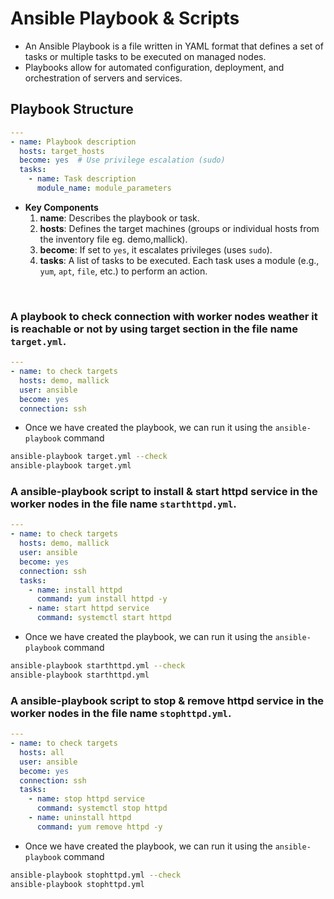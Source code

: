 # Ansible Playbook & Scripts
- An Ansible Playbook is a file written in YAML format that defines a set of tasks or multiple tasks to be executed on managed nodes. 
- Playbooks allow for automated configuration, deployment, and orchestration of servers and services.
## Playbook Structure
```yaml
---
- name: Playbook description
  hosts: target_hosts
  become: yes  # Use privilege escalation (sudo)
  tasks:
    - name: Task description
      module_name: module_parameters
```
- **Key Components**
  1. **name**: Describes the playbook or task.
  2. **hosts**: Defines the target machines (groups or individual hosts from the inventory file eg. demo,mallick).
  3. **become**: If set to `yes`, it escalates privileges (uses `sudo`).
  4. **tasks**: A list of tasks to be executed. Each task uses a module (e.g., `yum`, `apt`, `file`, etc.) to perform an action.
<br>

###  A playbook to check connection with worker nodes weather it is reachable or not by using target section in the file name `target.yml`.

```yaml
---
- name: to check targets
  hosts: demo, mallick
  user: ansible
  become: yes
  connection: ssh
```
- Once we have created the playbook, we can run it using the `ansible-playbook` command
```sh
ansible-playbook target.yml --check
ansible-playbook target.yml
```

### A ansible-playbook script to install & start httpd service in the worker nodes in the file name `starthttpd.yml`.
```yaml
---
- name: to check targets
  hosts: demo, mallick
  user: ansible
  become: yes
  connection: ssh
  tasks:
    - name: install httpd
      command: yum install httpd -y
    - name: start httpd service
      command: systemctl start httpd
```
- Once we have created the playbook, we can run it using the `ansible-playbook` command
```sh
ansible-playbook starthttpd.yml --check
ansible-playbook starthttpd.yml
```

### A ansible-playbook script to stop & remove httpd service in the worker nodes in the file name `stophttpd.yml`.
```yaml
---
- name: to check targets
  hosts: all
  user: ansible
  become: yes
  connection: ssh
  tasks:
    - name: stop httpd service
      command: systemctl stop httpd
    - name: uninstall httpd
      command: yum remove httpd -y
```
- Once we have created the playbook, we can run it using the `ansible-playbook` command
```sh
ansible-playbook stophttpd.yml --check
ansible-playbook stophttpd.yml
```

































